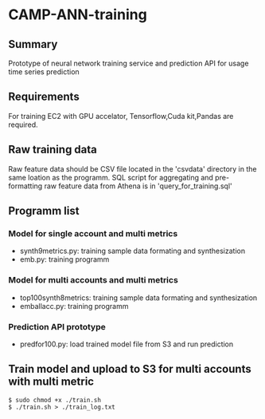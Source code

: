 # CAMP-ANN-training

## Summary
Prototype of neural network training service and prediction API for usage time series prediction

## Requirements

For training EC2 with GPU accelator, Tensorflow,Cuda kit,Pandas are required. 

## Raw training data

Raw feature data should be CSV file located in the 'csvdata' directory in the same loation as the programm. SQL script for aggregating and pre-formatting raw feature data from Athena is in 'query_for_training.sql'

## Programm list

### Model for single account and multi metrics
* synth9metrics.py: training sample data formating and synthesization
* emb.py: training programm

### Model for multi accounts and multi metrics
* top100synth8metrics: training sample data formating and synthesization
* emballacc.py: training programm

### Prediction API prototype
* predfor100.py: load trained model file from S3 and run prediction


## Train model and upload to S3 for multi accounts with multi metric
    
    $ sudo chmod +x ./train.sh
    $ ./train.sh > ./train_log.txt


